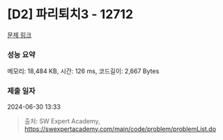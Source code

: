 # [D2] 파리퇴치3 - 12712 

[문제 링크](https://swexpertacademy.com/main/code/problem/problemDetail.do?contestProbId=AXuARWAqDkQDFARa) 

### 성능 요약

메모리: 18,484 KB, 시간: 126 ms, 코드길이: 2,667 Bytes

### 제출 일자

2024-06-30 13:33



> 출처: SW Expert Academy, https://swexpertacademy.com/main/code/problem/problemList.do